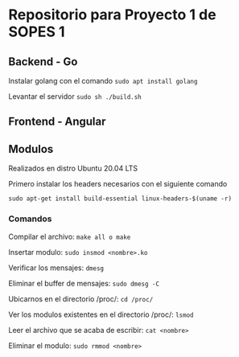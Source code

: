 # Repositorio para Proyecto 1 de SOPES 1

## Backend - Go

Instalar golang con el comando
```sudo apt install golang```

Levantar el servidor
```sudo sh ./build.sh```

## Frontend - Angular

## Modulos
Realizados en distro Ubuntu 20.04 LTS

Primero instalar los headers necesarios con el siguiente comando

```sudo apt-get install build-essential linux-headers-$(uname -r)```

### Comandos

Compilar el archivo:
```make all o make```

Insertar modulo:
```sudo insmod <nombre>.ko```

Verificar los mensajes:
```dmesg```

Eliminar el buffer de mensajes:
```sudo dmesg -C```

Ubicarnos en el directorio /proc/:
```cd /proc/```

Ver los modulos existentes en el directorio /proc/:
```lsmod```

Leer el archivo que se acaba de escribir:
```cat <nombre>```

Eliminar el modulo:
```sudo rmmod <nombre>```